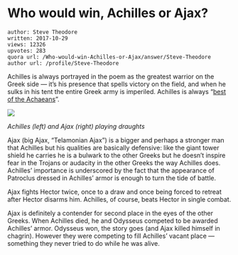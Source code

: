 # Who would win, Achilles or Ajax?

	author: Steve Theodore
	written: 2017-10-29
	views: 12326
	upvotes: 283
	quora url: /Who-would-win-Achilles-or-Ajax/answer/Steve-Theodore
	author url: /profile/Steve-Theodore


Achilles is always portrayed in the poem as the greatest warrior on the Greek side — it’s his presence that spells victory on the field, and when he sulks in his tent the entire Greek army is imperiled. Achilles is always “[best of the Achaeans](https://www.press.jhu.edu/books/nagy/BofATL/chapter2.html)”.

![](https://qph.fs.quoracdn.net/main-qimg-2250bdd300a83e637971a1c92c77af52)

_Achilles (left) and Ajax (right) playing draughts_ 

Ajax (big Ajax, “Telamonian Ajax”) is a bigger and perhaps a stronger man that Achilles but his qualities are basically defensive: like the giant tower shield he carries he is a bulwark to the other Greeks but he doesn’t inspire fear in the Trojans or audacity in the other Greeks the way Achilles does. Achilles’ importance is underscored by the fact that the appearance of Patroclus dressed in Achilles’ armor is enough to turn the tide of battle.

Ajax fights Hector twice, once to a draw and once being forced to retreat after Hector disarms him. Achilles, of course, beats Hector in single combat.

Ajax is definitely a contender for second place in the eyes of the other Greeks. When Achilles died, he and Odysseus competed to be awarded Achilles’ armor. Odysseus won, the story goes (and Ajax killed himself in chagrin). However they were competing to fill Achilles’ vacant place — something they never tried to do while he was alive.

